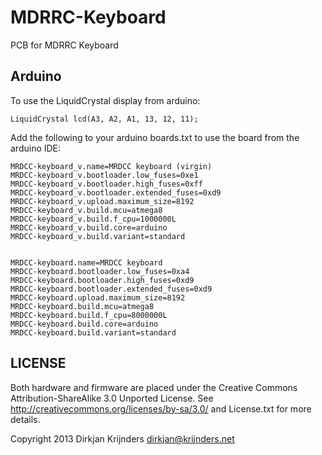 MDRRC-Keyboard
==============

PCB for MDRRC Keyboard


Arduino
-------

To use the LiquidCrystal display from arduino:

`LiquidCrystal lcd(A3, A2, A1, 13, 12, 11);`

Add the following to your arduino boards.txt to use the board from the arduino IDE:

```
MRDCC-keyboard_v.name=MRDCC keyboard (virgin)
MRDCC-keyboard_v.bootloader.low_fuses=0xe1
MRDCC-keyboard_v.bootloader.high_fuses=0xff
MRDCC-keyboard_v.bootloader.extended_fuses=0xd9
MRDCC-keyboard_v.upload.maximum_size=8192
MRDCC-keyboard_v.build.mcu=atmega8
MRDCC-keyboard_v.build.f_cpu=1000000L
MRDCC-keyboard_v.build.core=arduino
MRDCC-keyboard_v.build.variant=standard


MRDCC-keyboard.name=MRDCC keyboard
MRDCC-keyboard.bootloader.low_fuses=0xa4
MRDCC-keyboard.bootloader.high_fuses=0xd9
MRDCC-keyboard.bootloader.extended_fuses=0xd9
MRDCC-keyboard.upload.maximum_size=8192
MRDCC-keyboard.build.mcu=atmega8
MRDCC-keyboard.build.f_cpu=8000000L
MRDCC-keyboard.build.core=arduino
MRDCC-keyboard.build.variant=standard
```



LICENSE
-------

Both hardware and firmware are placed under the Creative Commons Attribution-ShareAlike 3.0 Unported License. See <http://creativecommons.org/licenses/by-sa/3.0/> and License.txt for more details.

Copyright 2013
Dirkjan Krijnders
<dirkjan@krijnders.net>
